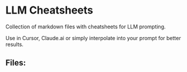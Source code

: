 # LLM Cheatsheets

Collection of markdown files with cheatsheets for LLM prompting.

Use in Cursor, Claude.ai or simply interpolate into your prompt for better results.

Files:
- 